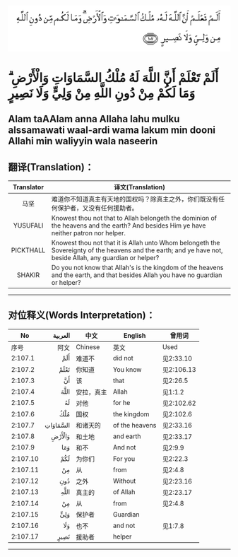 ![002:107](images/002_107.gif)

#   أَلَمْ تَعْلَمْ أَنَّ اللَّهَ لَهُ مُلْكُ السَّمَاوَاتِ وَالْأَرْضِ ۗ وَمَا لَكُمْ مِنْ دُونِ اللَّهِ مِنْ وَلِيٍّ وَلَا نَصِيرٍ 

## Alam taAAlam anna Allaha lahu mulku alssamawati waal-ardi wama lakum min dooni Allahi min waliyyin wala naseerin

## 翻译(Translation)：

| Translator | 译文(Translation)                                            |
| :--------: | ------------------------------------------------------------ |
|    马坚    | 难道你不知道真主有天地的国权吗？除真主之外，你们既没有任何保护者，又没有任何援助者。 |
|  YUSUFALI  | Knowest thou not that to Allah belongeth the dominion of the heavens and the earth? And besides Him ye have neither patron nor helper. |
| PICKTHALL  | Knowest thou not that it is Allah unto Whom belongeth the Sovereignty of the heavens and the earth; and ye have not, beside Allah, any guardian or helper? |
|   SHAKIR   | Do you not know that Allah's is the kingdom of the heavens and the earth, and that besides Allah you have no guardian or helper? |

---

## 对位释义(Words Interpretation)：

| No       |  العربية | 中文       | English        | 曾用词     |
| -------- | -------: | ---------- | -------------- | ---------- |
| 序号     |     阿文 | Chinese    | 英文           | Used       |
| 2:107.1  |      أَلَمْ | 难道不     | did not        | 见2:33.10  |
| 2:107.2  |     تَعْلَمْ | 你知道     | You know       | 见2:106.13 |
| 2:107.3  |       أَنَّ | 该         | that           | 见2:26.5   |
| 2:107.4  |     اللَّهَ | 安拉，真主 | Allah          | 见1:1.2    |
| 2:107.5  |       لَهُ | 对他       | for he         | 见2:102.62 |
| 2:107.6  |      مُلْكُ | 国权       | the kingdom    | 见2:102.6  |
| 2:107.7  | السَّمَاوَاتِ | 和诸天的   | of the heavens | 见2:33.16  |
| 2:107.8  |   وَالْأَرْضِ | 和土地     | and earth      | 见2:33.17  |
| 2:107.9  |      وَمَا | 和不       | And not        | 见2:9.9    |
| 2:107.10 |      لَكُمْ | 为你们     | For you        | 见2:22.3   |
| 2:107.11 |       مِنْ | 从         | from           | 见2:4.8    |
| 2:107.12 |      دُونِ | 之外       | Without        | 见2:23.16  |
| 2:107.13 |     اللَّهِ | 真主的     | of Allah       | 见2:23.17  |
| 2:107.14 |       مِنْ | 从         | from           | 见2:4.8    |
| 2:107.15 |      وَلِيٍّ | 保护者     | Guardian       |            |
| 2:107.16 |      وَلَا | 也不       | and not        | 见1:7.8    |
| 2:107.17 |     نَصِيرٍ | 援助者     | helper         |            |

---
